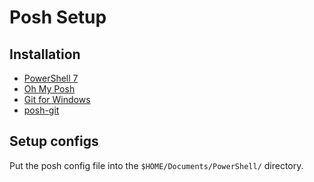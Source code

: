 # Posh Setup

## Installation

* [PowerShell 7](https://github.com/PowerShell/PowerShell)
* [Oh My Posh](https://ohmyposh.dev)
* [Git for Windows](https://git-scm.com)
* [posh-git](https://github.com/dahlbyk/posh-git)

## Setup configs

Put the posh config file into the `$HOME/Documents/PowerShell/` directory.
